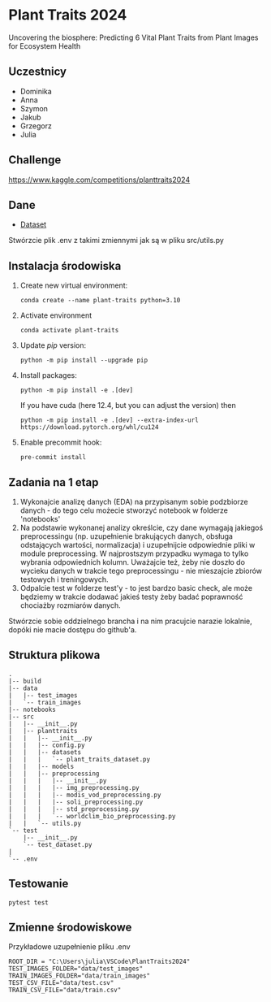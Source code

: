 # Plant Traits 2024
Uncovering the biosphere: Predicting 6 Vital Plant Traits from Plant Images for Ecosystem Health

## Uczestnicy
- Dominika
- Anna
- Szymon
- Jakub
- Grzegorz
- Julia

## Challenge
https://www.kaggle.com/competitions/planttraits2024

## Dane

- [Dataset](https://www.kaggle.com/competitions/planttraits2024/data)

Stwórzcie plik .env z takimi zmiennymi jak są w pliku src/utils.py

## Instalacja środowiska

1. Create new virtual environment:
    
    ```
    conda create --name plant-traits python=3.10
    ```

2. Activate environment
    ```
    conda activate plant-traits
    ```

3. Update _pip_ version:
    ```
    python -m pip install --upgrade pip
    ```
4. Install packages:

    ```
    python -m pip install -e .[dev]
    ```

    If you have cuda (here 12.4, but you can adjust the version) then 

    ```
    python -m pip install -e .[dev] --extra-index-url https://download.pytorch.org/whl/cu124
    ```

5. Enable precommit hook:
    ```
    pre-commit install
    ```

## Zadania na 1 etap
1. Wykonajcie analizę danych (EDA) na przypisanym sobie podzbiorze danych - do tego celu możecie stworzyć notebook w folderze 'notebooks'
2. Na podstawie wykonanej analizy określcie, czy dane wymagają jakiegoś preprocessingu (np. uzupełnienie brakujących danych, obsługa odstających wartości, normalizacja) i uzupełnijcie odpowiednie pliki w module preprocessing. W najprostszym przypadku wymaga to tylko wybrania odpowiednich kolumn. Uważajcie też, żeby nie doszło do wycieku danych w trakcie tego preprocessingu - nie mieszajcie zbiorów testowych i treningowych. 
3. Odpalcie test w folderze test'y - to jest bardzo basic check, ale może będziemy w trakcie dodawać jakieś testy żeby badać poprawność chociażby rozmiarów danych.

Stwórzcie sobie oddzielnego brancha i na nim pracujcie narazie lokalnie, dopóki nie macie dostępu do github'a.

## Struktura plikowa

    .
    |-- build
    |-- data
    |   |-- test_images
    |   `-- train_images
    |-- notebooks
    |-- src
    |   |-- __init__.py
    |   |-- planttraits
    |   |   |-- __init__.py
    |   |   |-- config.py
    |   |   |-- datasets
    |   |   |   `-- plant_traits_dataset.py
    |   |   |-- models
    |   |   |-- preprocessing
    |   |   |   |-- __init__.py
    |   |   |   |-- img_preprocessing.py
    |   |   |   |-- modis_vod_preprocessing.py
    |   |   |   |-- soli_preprocessing.py
    |   |   |   |-- std_preprocessing.py
    |   |   |   `-- worldclim_bio_preprocessing.py
    |   |   `-- utils.py
    `-- test
        |-- __init__.py
        `-- test_dataset.py
    |
    `-- .env

## Testowanie
```
pytest test
```

## Zmienne środowiskowe
Przykładowe uzupełnienie pliku .env
```
ROOT_DIR = "C:\Users\julia\VSCode\PlantTraits2024"
TEST_IMAGES_FOLDER="data/test_images"
TRAIN_IMAGES_FOLDER="data/train_images"
TEST_CSV_FILE="data/test.csv"
TRAIN_CSV_FILE="data/train.csv"
```